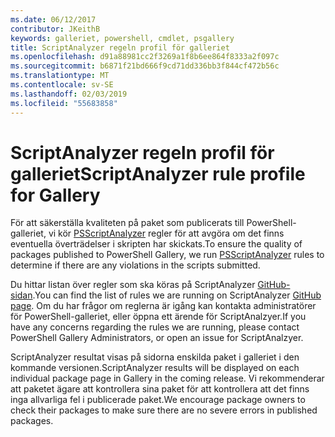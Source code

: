 ```yaml
---
ms.date: 06/12/2017
contributor: JKeithB
keywords: galleriet, powershell, cmdlet, psgallery
title: ScriptAnalyzer regeln profil för galleriet
ms.openlocfilehash: d91a88981cc2f3269a1f8b6ee864f8333a2f097c
ms.sourcegitcommit: b6871f21bd666f9cd71dd336bb3f844cf472b56c
ms.translationtype: MT
ms.contentlocale: sv-SE
ms.lasthandoff: 02/03/2019
ms.locfileid: "55683858"
---
```

# <a name="scriptanalyzer-rule-profile-for-gallery"></a><span data-ttu-id="1a86f-103">ScriptAnalyzer regeln profil för galleriet</span><span class="sxs-lookup"><span data-stu-id="1a86f-103">ScriptAnalyzer rule profile for Gallery</span></span>

<span data-ttu-id="1a86f-104">För att säkerställa kvaliteten på paket som publicerats till PowerShell-galleriet, vi kör [PSScriptAnalyzer](https://github.com/PowerShell/PSScriptAnalyzer) regler för att avgöra om det finns eventuella överträdelser i skripten har skickats.</span><span class="sxs-lookup"><span data-stu-id="1a86f-104">To ensure the quality of packages published to PowerShell Gallery, we run [PSScriptAnalyzer](https://github.com/PowerShell/PSScriptAnalyzer) rules to determine if there are any violations in the scripts submitted.</span></span>

<span data-ttu-id="1a86f-105">Du hittar listan över regler som ska köras på ScriptAnalyzer [GitHub-sidan](https://github.com/PowerShell/PSScriptAnalyzer/blob/development/Engine/Settings/PSGallery.psd1).</span><span class="sxs-lookup"><span data-stu-id="1a86f-105">You can find the list of rules we are running on ScriptAnalyzer [GitHub page](https://github.com/PowerShell/PSScriptAnalyzer/blob/development/Engine/Settings/PSGallery.psd1).</span></span>
<span data-ttu-id="1a86f-106">Om du har frågor om reglerna är igång kan kontakta administratörer för PowerShell-galleriet, eller öppna ett ärende för ScriptAnalzyer.</span><span class="sxs-lookup"><span data-stu-id="1a86f-106">If you have any concerns regarding the rules we are running, please contact PowerShell Gallery Administrators, or open an issue for ScriptAnalzyer.</span></span>

<span data-ttu-id="1a86f-107">ScriptAnalyzer resultat visas på sidorna enskilda paket i galleriet i den kommande versionen.</span><span class="sxs-lookup"><span data-stu-id="1a86f-107">ScriptAnalyzer results will be displayed on each individual package page in Gallery in the coming release.</span></span> <span data-ttu-id="1a86f-108">Vi rekommenderar att paketet ägare att kontrollera sina paket för att kontrollera att det finns inga allvarliga fel i publicerade paket.</span><span class="sxs-lookup"><span data-stu-id="1a86f-108">We encourage package owners to check their packages to make sure there are no severe errors in published packages.</span></span>
